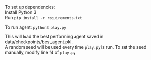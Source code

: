 To set up dependencies: <br>
    Install Python 3<br>
    Run `pip install -r requirements.txt`


To run agent:
    `python3 play.py`

This will load the best performing agent saved in data/checkpoints/best_agent.pkl. <br>
A random seed will be used every time `play.py` is run. To set the seed manually, modify line *14* of `play.py`
